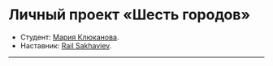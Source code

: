 # Личный проект «Шесть городов»

* Студент: [Мария Клюканова](https://up.htmlacademy.ru/nodejs-api/6/user/2205359).
* Наставник: [Rail Sakhaviev](https://htmlacademy.ru/profile/id1331891).

---
